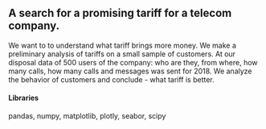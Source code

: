 ## A search for a promising tariff for a telecom company.

We want to to understand what tariff brings more money. We make a preliminary analysis of tariffs on a small sample of customers. At our disposal data of 500 users of the company: who are they, from where, how many calls, how many calls and messages was sent for 2018. We analyze the behavior of customers and conclude - what tariff is better.

#### Libraries

pandas, numpy, matplotlib, plotly, seabor, scipy
